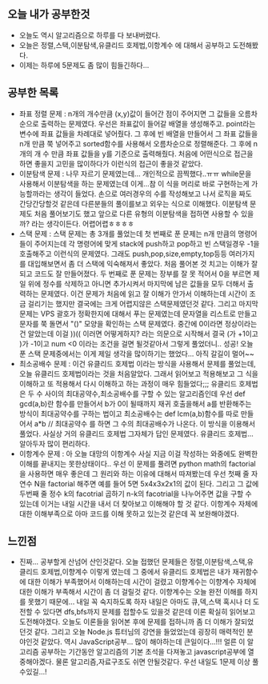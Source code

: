 ## 오늘 내가 공부한것
- 오늘도 역시 알고리즘으로 하루를 다 보내버렸다.
- 오늘은 정렬,스택,이분탐색,유클리드 호제법,이항계수 에 대해서 공부하고 도전해봤다.
- 이제는 하루에 5문제도 좀 많이 힘들긴하다...


## 공부한 목록
- 좌표 정렬 문제 : n개의 개수만큼 (x,y)값이 들어간 점이 주어지면 그 값들을 오름차순으로 출력하는 문제였다. 우선은 좌표값이 들어갈 배열을 생성해주고. point라는 변수에 좌표 값들을 차례대로 넣어줬다. 그 후에 빈 배열을 만들어서 그 좌표 값들을 n개 만큼 쭉 넣어주고 sorted함수를 사용해서 오름차순으로 정렬해준다. 그 후에 n개의 개 수 만큼 좌표 값들을 y를 기준으로 출력해줬다. 처음에 어떤식으로 접근을 하면 좋을지 고민을 많이하다가 이런식의 접근이 좋을것 같았다.
- 이분탐색 문제 : 나무 자르기 문제였는데... 개인적으로 끔찍했다..ㅠㅠ while문을 사용해서 이분탐색을 하는 문제였는데 이게...참 이 식을 머리로 바로 구현하는게 가능할까라는 생각이 들었다. 손으로 여러경우의 수를 작성해보고 나서 로직을 짜도 간당간당할것 같은데 다른분들의 풀이를보고 외우는 식으로 이해했다. 이분탐색 문제도 처음 풀어보기도 했고 앞으로 다른 유형의 이분탐색을 접하면 사용할 수 있을까? 라는 생각이든다. 어렵어렵ㅎㅎㅎㅎ
- 스택 문제 : 스택 문제는 총 3개를 풀었는데  첫 번째로 푼 문제는 n개 만큼의 명령어들이 주어지는데 각 명령어에 맞게 stack에 push하고 pop하고 빈 스택일경우 -1을 호출해주고 이런식의 문제였다. 그래도 push,pop,size,empty,top등등 여러가지를 대입해보면서 좀 더 스택에 익숙해져서 좋았다. 처음 풀어본 것 치고는 이해가 잘되고 코드도 잘 만들어졌다. 두 번째로 푼 문제는 장부를 잘 못 적어서 0을 부르면 제일 위에 정수를 삭제하고 아니면 추가시켜서 마지막에 남은 값들을 모두 더해서 출력하는 문제였다. 이건 문제가 처음에 읽고 잘 이해가 안가서 이해하는데 시간이 조금 걸리기는 했지만 결국에는 크게 어렵지않은 스택문제였던것 같다. 그리고 마지막 문제는 VPS 괄호가 정확한지에 대해서 푸는 문제였는데 문자열을 리스트로 만들고 문자를 쭉 돌면서 "()" 모양을 확인하는 스택 문제였다. 중간에 0이라면 정상이라는건 알았는데 이걸 ))(( 이러면 어떻게하지? 라는 의문으로 시작해서 결국 (가 +1이고 )가 -1이고 num <0 이라는 조건을 걸면 될것같아서 그렇게 풀었더니.. 성공! 오늘 푼 스택 문제중에서는 이게 제일 생각을 많이하기는 했었다... 아직 갈길이 멀어~~
- 최소공배수 문제 : 이건 유클리드 호제법 이라는 방식을 사용해서 문제를 풀었는데, 오늘 유클리드 호제법이라는 것을 처음알았다. 그래서 읽어보고 적용해보고 그 식을 이해하고 또 적용해서 다시 이해하고 하는 과정이 매우 힘들었다;;; 유클리드 호제법은 두 수 사이의 최대공약수,최소공배수를 구할 수 있는 알고리즘인데 우선 def gcd(a,b)란 함수를 만들어서 b가 0이 될때까지 재귀 호출을해서 a를 반환해주는 방식이 최대공약수를 구하는 법이고 최소공배수는 def lcm(a,b)함수를 따로 만들어서 a*b // 최대공약수 를 하면 그 수의 최대공배수가 나온다. 이 방식을 이용해서 풀었다. 사실상 거의 유클리드 호제법 그자체가 답인 문제였다. 유클리드 호제법... 알아두자 많이 편리하다.
- 이항계수 문제 : 아 오늘 대망의 이항계수 사실 지금 이걸 작성하는 와중에도 완벽한 이해를 끝내지는 못한상태이다.. 우선 이 문제를 풀려면 python math의 factorial을 사용하면 매우 좋은데 그 원리와 하는 이유에 대해서 따져봤는데 우선 첫째 줄 자연수 N을 factorial 해주면 예를 들어 5면 5x4x3x2x1의 값이 된다. 그리고 그 값에 두번째 줄 정수 k의 facotrial 곱하기 n-k의 facotrial을 나누어주면 값을 구할 수 있는데 이거는 내일 시간을 내서 더 찾아보고 이해해야 할 것 같다. 이항계수 자체에 대한 이해부족으로 아마 코드를 이해 못하고 있는것 같은데 꼭 보완해야겠다.


## 느낀점
- 진짜... 공부할게 산넘어 산인것같다. 오늘 접했던 문제들은 정렬,이분탐색,스택,유클리드 호제법,이향계수 이렇게 였는데 그 중에서 유클리드 호제법은 내가 재귀함수에 대한 이해가 부족했어서 이해하는데 시간이 걸렸고 이향계수는 이향계수 자체에 대한 이해가 부족해서 시간이 좀 더 걸릴것 같다. 이향계수는 오늘 완전 이해를 하지를 못했기 때문에... 내일 꼭 숙지하도록 하자 내일은 아마도 큐,덱,스택 혹시나 더 도전할 수 있다면 dfs,bfs까지 문제를 접할수도 있을것 같은데 이론 확실히 읽어보고 도전해야겠다. 오늘도 이론들을 읽어본 후에 문제를 접하니까 좀 더 이해가 잘되었던것 같다. 그리고 오늘 Node.js 튜터님의 강연을 들었었는데 굉장히 매력적인 분야인것 같았다. 역시 JavaScript공부... 많이 해야하는데 큰일이다...!!! 얼른 이 알고리즘 공부하는 기간동안 알고리즘의 기본 초석을 다져놓고 javascript공부에 열중해야겠다. 물론 알고리즘,자료구조도 쉬면 안될것같다. 우선 내일도 1문제 이상 풀 수있길...!
